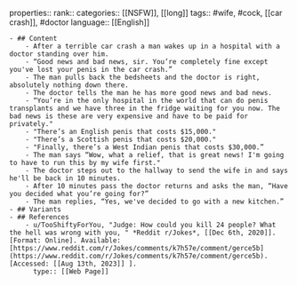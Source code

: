 properties::
rank::
categories:: [[NSFW]], [[long]] 
tags:: #wife, #cock, [[car crash]], #doctor
language:: [[English]]

	- ## Content
		- After a terrible car crash a man wakes up in a hospital with a doctor standing over him.
		- “Good news and bad news, sir. You’re completely fine except you've lost your penis in the car crash.”
		- The man pulls back the bedsheets and the doctor is right, absolutely nothing down there.
		- The doctor tells the man he has more good news and bad news.
		- “You’re in the only hospital in the world that can do penis transplants and we have three in the fridge waiting for you now. The bad news is these are very expensive and have to be paid for privately."
		- "There’s an English penis that costs $15,000."
		- "There’s a Scottish penis that costs $20,000."
		- "Finally, there’s a West Indian penis that costs $30,000.”
		- The man says “Wow, what a relief, that is great news! I'm going to have to run this by my wife first."
		- The doctor steps out to the hallway to send the wife in and says he'll be back in 10 minutes.
		- After 10 minutes pass the doctor returns and asks the man, “Have you decided what you’re going for?”
		- The man replies, “Yes, we've decided to go with a new kitchen.”
	- ## Variants
	- ## References
		- u/TooShiftyForYou, "Judge: How could you kill 24 people? What the hell was wrong with you, " *Reddit r/Jokes*, [[Dec 6th, 2020]]. [Format: Online]. Available: [https://www.reddit.com/r/Jokes/comments/k7h57e/comment/gerce5b](https://www.reddit.com/r/Jokes/comments/k7h57e/comment/gerce5b). [Accessed: [[Aug 13th, 2023]] ].
		  type:: [[Web Page]]